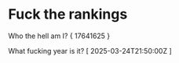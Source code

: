 # Fuck the rankings

Who the hell am I?
{ 17641625 }

What fucking year is it?
[ 2025-03-24T21:50:00Z ]
